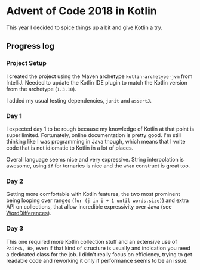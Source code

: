 # Advent of Code 2018 in Kotlin

This year I decided to spice things up a bit and give Kotlin a try.

## Progress log

### Project Setup

I created the project using the Maven archetype `kotlin-archetype-jvm` from IntelliJ. Needed to update the Kotlin IDE
plugin to match the Kotlin version from the archetype (`1.3.10`).

I added my usual testing dependencies, `junit` and `assertJ`. 

### Day 1

I expected day 1 to be rough because my knowledge of Kotlin at that point is super limited. Fortunately, online 
documentation is pretty good. I'm still thinking like I was programming in Java though, which means that I write code
that is not idiomatic to Kotlin in a lot of places.

Overall language seems nice and very expressive. String interpolation is awesome, using `if` for ternaries is nice and 
the `when` construct is great too.

### Day 2

Getting more comfortable with Kotlin features, the two most prominent being looping over ranges 
(`for (j in i + 1 until words.size)`) and extra API on collections, that allow incredible expressivity over Java 
(see [WordDifferences](src/main/kotlin/com/github/christopheml/day02/WordDifferences.kt)).

### Day 3

This one required more Kotlin collection stuff and an extensive use of `Pair<A, B>`, even if that kind of structure is
usually and indication you need a dedicated class for the job. I didn't really focus on efficiency, trying to get 
readable code and reworking it only if performance seems to be an issue.
